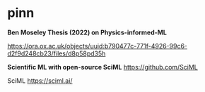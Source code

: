 # pinn

**Ben Moseley Thesis (2022) on Physics-informed-ML**

https://ora.ox.ac.uk/objects/uuid:b790477c-771f-4926-99c6-d2f9d248cb23/files/d8p58pd35h

**Scientific ML with open-source SciML**
https://github.com/SciML

SciML
https://sciml.ai/


